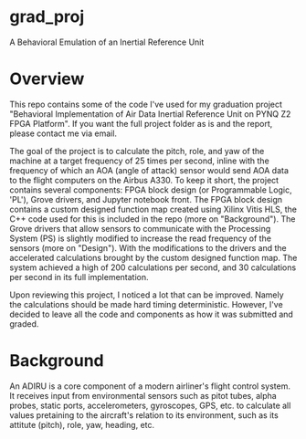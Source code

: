 # grad_proj
A Behavioral Emulation of an Inertial Reference Unit

# Overview
This repo contains some of the code I've used for my graduation project "Behavioral Implementation of Air Data Inertial Reference Unit on PYNQ Z2 FPGA Platform". If you want the full project folder as is and the report, please contact me via email.

The goal of the project is to calculate the pitch, role, and yaw of the machine at a target frequency of 25 times per second, inline with the frequency of which an AOA (angle of attack) sensor would send AOA data to the flight computers on the Airbus A330. To keep it short, the project contains several components: FPGA block design (or Programmable Logic, 'PL'), Grove drivers, and Jupyter notebook front. The FPGA block design contains a custom designed function map created using Xilinx Vitis HLS, the C++ code used for this is included in the repo (more on "Background"). The Grove drivers that allow sensors to communicate with the Processing System (PS) is slightly modified to increase the read frequency of the sensors (more on "Design"). With the modifications to the drivers and the accelerated calculations brought by the custom designed function map. The system achieved a high of 200 calculations per second, and 30 calculations per second in its full implementation.

Upon reviewing this project, I noticed a lot that can be improved. Namely the calculations should be made hard timing deterministic. However, I've decided to leave all the code and components as how it was submitted and graded.

# Background
An ADIRU is a core component of a modern airliner's flight control system. It receives input from environmental sensors such as pitot tubes, alpha probes, static ports, accelerometers, gyroscopes, GPS, etc. to calculate all values pretaining to the aircraft's relation to its environment, such as its attitute (pitch), role, yaw, heading, etc. 
